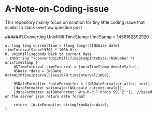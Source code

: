 # A-Note-on-Coding-issue
This repository mainly focus on solution for tiny little coding issue that similar to stack overflow question post

######1.Converting UnixMilli TimeStamp: timeStamp = 1458162392920
```
a. long long currentTime = (long long)([[NSDate date] timeIntervalSince1970] * 1000.0);
b. UnixMilliseconds back to current date
- (NSString *)convertUnixMilliTimeStampIntoDate:(NSNumber *) unixTimeStamp {
    NSTimeInterval timeInterval = [unixTimeStamp doubleValue];
    NSDate *date = [NSDate dateWithTimeIntervalSince1970:timeInterval/1000];
    
    NSDateFormatter *dateFormatter = [[NSDateFormatter alloc] init];
    [dateFormatter setLocale:[NSLocale currentLocale]];
    [dateFormatter setDateFormat: @"y-M-d'T'H:m:s.SSS'Z'"];  //based on the server json return date format
    
    return  [dateFormatter stringFromDate:date];
}
```
